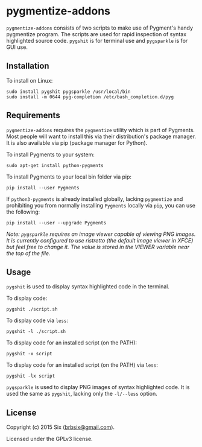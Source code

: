 # pygmentize-addons

`pygmentize-addons` consists of two scripts to make use of Pygment's handy pygmentize program. The scripts are used for rapid inspection of syntax highlighted source code. `pygshit` is for terminal use and `pygsparkle` is for GUI use.

Installation
------------

To install on Linux:

    sudo install pygshit pygsparkle /usr/local/bin
    sudo install -m 0644 pyg-completion /etc/bash_completion.d/pyg

Requirements
------------

`pygmentize-addons` requires the `pygmentize` utility which is part of Pygments. Most people will want to install this via their distribution's package manager. It is also available via pip (package manager for Python).

To install Pygments to your system:

    sudo apt-get install python-pygments

To install Pygments to your local bin folder via pip:

    pip install --user Pygments

If `python3-pygments` is already installed globally, lacking `pygmentize` and prohibiting you from normally installing `Pygments` locally via `pip`, you can use the following:

    pip install --user --upgrade Pygments

*Note: `pygsparkle` requires an image viewer capable of viewing PNG images. It is currently configured to use ristretto (the default image viewer in XFCE) but feel free to change it. The value is stored in the VIEWER variable near the top of the file.*

Usage
-----

`pygshit` is used to display syntax highlighted code in the terminal.

To display code:

    pygshit ./script.sh

To display code via `less`:

    pygshit -l ./script.sh

To display code for an installed script (on the PATH):

    pygshit -x script

To display code for an installed script (on the PATH) via `less`:

    pygshit -lx script

`pygsparkle` is used to display PNG images of syntax highlighted code. It is used the same as `pygshit`, lacking only the `-l/--less` option.

License
-------

Copyright (c) 2015 Six (brbsix@gmail.com).

Licensed under the GPLv3 license.
